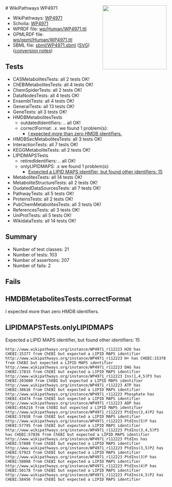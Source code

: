 <img style="float: right; width: 200px" src="../logo.png" />
# WikiPathways WP4971

* WikiPathways: [WP4971](https://identifiers.org/wikipathways:WP4971)
* Scholia: [WP4971](https://scholia.toolforge.org/wikipathways/WP4971)
* WPRDF file: [wp/Human/WP4971.ttl](../wp/Human/WP4971.ttl)
* GPMLRDF file: [wp/gpml/Human/WP4971.ttl](../wp/gpml/Human/WP4971.ttl)
* SBML file: [sbml/WP4971.sbml](../sbml/WP4971.sbml) ([SVG](../sbml/WP4971.svg)) ([conversion notes](../sbml/WP4971.txt))

## Tests
* CASMetabolitesTests: all 2 tests OK!
* ChEBIMetabolitesTests: all 4 tests OK!
* ChemSpiderTests: all 2 tests OK!
* DataNodesTests: all 4 tests OK!
* EnsemblTests: all 4 tests OK!
* GeneralTests: all 13 tests OK!
* GeneTests: all 3 tests OK!
* HMDBMetabolitesTests
    * outdatedIdentifiers: .. all OK!
    * correctFormat: .x. we found 1 problem(s):
        * [I expected more than zero HMDB identifiers.](#ad154c1e)
* HMDBSecMetabolitesTests: all 3 tests OK!
* InteractionTests: all 7 tests OK!
* KEGGMetaboliteTests: all 2 tests OK!
* LIPIDMAPSTests
    * retiredIdentifiers: .. all OK!
    * onlyLIPIDMAPS: .x we found 1 problem(s):
        * [Expected a LIPID MAPS identifier, but found other identifiers: 15](#d0bfb67d)
* MetabolitesTests: all 14 tests OK!
* MetaboliteStructureTests: all 2 tests OK!
* OudatedDataSourcesTests: all 7 tests OK!
* PathwayTests: all 5 tests OK!
* ProteinsTests: all 2 tests OK!
* PubChemMetabolitesTests: all 3 tests OK!
* ReferencesTests: all 3 tests OK!
* UniProtTests: all 5 tests OK!
* WikidataTests: all 14 tests OK!


## Summary

* Number of test classes: 21
* Number of tests: 103
* Number of assertions: 207
* Number of fails: 2

## Fails

<a name="ad154c1e" />

## HMDBMetabolitesTests.correctFormat

I expected more than zero HMDB identifiers.
<a name="d0bfb67d" />

## LIPIDMAPSTests.onlyLIPIDMAPS

Expected a LIPID MAPS identifier, but found other identifiers: 15
```
http://www.wikipathways.org/instance/WP4971_r112223 H2O has CHEBI:15377 from ChEBI but expected a LIPID MAPS identifier
http://www.wikipathways.org/instance/WP4971_r112223 H+ has CHEBI:15378 from ChEBI but expected a LIPID MAPS identifier
http://www.wikipathways.org/instance/WP4971_r112223 DAG has CHEBI:17815 from ChEBI but expected a LIPID MAPS identifier
http://www.wikipathways.org/instance/WP4971_r112223 Ins(1,4,5)P3 has CHEBI:203600 from ChEBI but expected a LIPID MAPS identifier
http://www.wikipathways.org/instance/WP4971_r112223 ATP has CHEBI:30616 from ChEBI but expected a LIPID MAPS identifier
http://www.wikipathways.org/instance/WP4971_r112223 Phosphate has CHEBI:43474 from ChEBI but expected a LIPID MAPS identifier
http://www.wikipathways.org/instance/WP4971_r112223 ADP has CHEBI:456216 from ChEBI but expected a LIPID MAPS identifier
http://www.wikipathways.org/instance/WP4971_r112223 PtdIns(3,4)P2 has CHEBI:57658 from ChEBI but expected a LIPID MAPS identifier
http://www.wikipathways.org/instance/WP4971_r112223 PtdIns(5)P has CHEBI:57795 from ChEBI but expected a LIPID MAPS identifier
http://www.wikipathways.org/instance/WP4971_r112223 PtdIns(3,4,5)P3 has CHEBI:57836 from ChEBI but expected a LIPID MAPS identifier
http://www.wikipathways.org/instance/WP4971_r112223 PtdIns has CHEBI:57880 from ChEBI but expected a LIPID MAPS identifier
http://www.wikipathways.org/instance/WP4971_r112223 PtdIns(3,5)P2 has CHEBI:57923 from ChEBI but expected a LIPID MAPS identifier
http://www.wikipathways.org/instance/WP4971_r112223 PtdIns(3)P has CHEBI:58088 from ChEBI but expected a LIPID MAPS identifier
http://www.wikipathways.org/instance/WP4971_r112223 PtdIns(4)P has CHEBI:58178 from ChEBI but expected a LIPID MAPS identifier
http://www.wikipathways.org/instance/WP4971_r112223 PtdIns(4,5)P2 has CHEBI:58456 from ChEBI but expected a LIPID MAPS identifier
```

